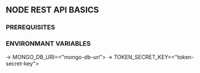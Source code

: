 ## NODE REST API BASICS

### PREREQUISITES

### ENVIRONMANT VARIABLES

-> MONGO_DB_URI=<"mongo-db-uri">
-> TOKEN_SECRET_KEY=<"token-secret-key">